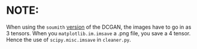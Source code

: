 # NOTE:

When using the `soumith` [version](https://github.com/soumith/dcgan.torch) of the DCGAN, the images have to go in as 3 tensors. When you `matplotlib.im.imsave` a .png file, you save a 4 tensor. Hence the use of `scipy.misc.imsave` in `cleaner.py`.

